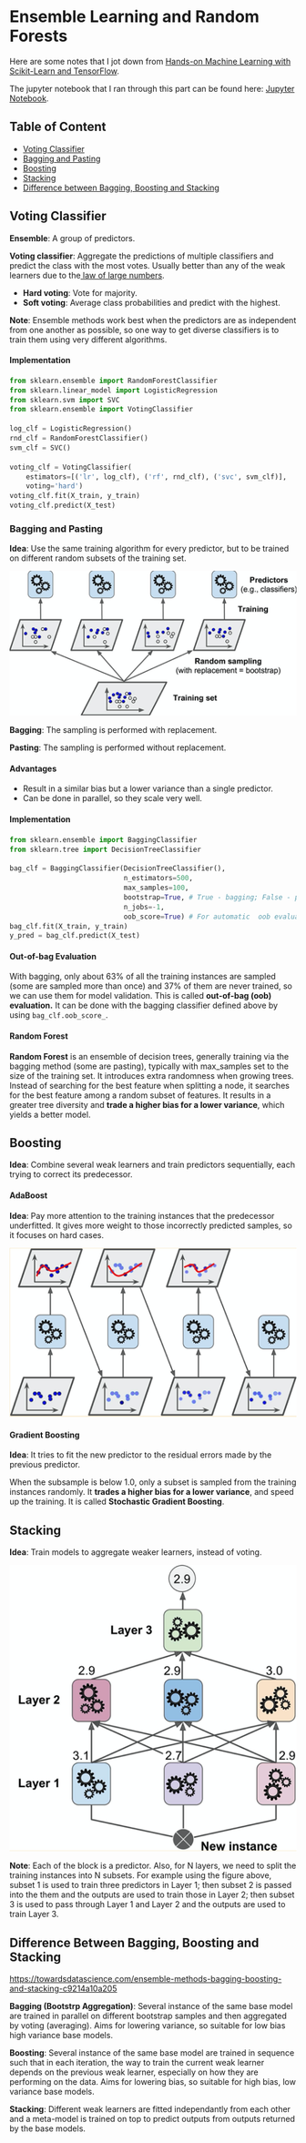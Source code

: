 # Ensemble Learning and Random Forests

Here are some notes that I jot down from [Hands-on Machine Learning with Scikit-Learn and TensorFlow](http://shop.oreilly.com/product/0636920052289.do). 

The jupyter notebook that I ran through this part can be found here: [Jupyter Notebook](ensemble.ipynb).

## Table of Content

- [Voting Classifier](#voting_classifier)
- [Bagging and Pasting](#bagging_and_pasting)
- [Boosting](#boosting)
- [Stacking](#stacking)
- [Difference between Bagging, Boosting and Stacking](#difference)

<a name='voting_classifier'></a>

## Voting Classifier

**Ensemble**: A group of predictors.

**Voting classifier**: Aggregate the predictions of multiple classifiers and predict the class with the most votes. Usually better than any of the weak learners due to the[ law of large numbers](https://en.wikipedia.org/wiki/Law_of_large_numbers).

- **Hard voting**: Vote for majority.
- **Soft voting**: Average class probabilities and predict with the highest.

**Note**: Ensemble methods work best when the predictors are as independent from one another as possible, so one way to get diverse classifiers is to train them using very different algorithms.

#### Implementation

```python
from sklearn.ensemble import RandomForestClassifier
from sklearn.linear_model import LogisticRegression
from sklearn.svm import SVC
from sklearn.ensemble import VotingClassifier

log_clf = LogisticRegression()
rnd_clf = RandomForestClassifier()
svm_clf = SVC()

voting_clf = VotingClassifier(
    estimators=[('lr', log_clf), ('rf', rnd_clf), ('svc', svm_clf)],
    voting='hard')
voting_clf.fit(X_train, y_train)
voting_clf.predict(X_test)
```

<a name='bagging_and_pasting'></a>

### Bagging and Pasting

**Idea**: Use the same training algorithm for every predictor, but to be trained on different random subsets of the training set.

![fig1](fig1.png)

**Bagging**: The sampling is performed with replacement.

**Pasting**: The sampling is performed without replacement.

#### Advantages

- Result in a similar bias but a lower variance than a single predictor.
- Can be done in parallel, so they scale very well.

#### Implementation

```python
from sklearn.ensemble import BaggingClassifier
from sklearn.tree import DecisionTreeClassifier

bag_clf = BaggingClassifier(DecisionTreeClassifier(),
                            n_estimators=500,
                            max_samples=100,
                            bootstrap=True, # True - bagging; False - pasting
                            n_jobs=-1,
                            oob_score=True) # For automatic  oob evaluation after training
bag_clf.fit(X_train, y_train)
y_pred = bag_clf.predict(X_test)
```

#### Out-of-bag Evaluation

With bagging, only about 63% of all the training instances are sampled (some are sampled more than once) and 37% of them are never trained, so we can use them for model validation. This is called **out-of-bag (oob) evaluation.** It can be done with the bagging classifier defined above by using `bag_clf.oob_score_`.

#### Random Forest

**Random Forest** is an ensemble of decision trees, generally training via the bagging method (some are pasting), typically with max_samples set to the size of the training set. It introduces extra randomness when growing trees. Instead of searching for the best feature when splitting a node, it searches for the best feature among a random subset of features. It results in a greater tree diversity and **trade a higher bias for a lower variance**, which yields a better model.

<a name='boosting'></a>

## Boosting

**Idea**: Combine several weak learners and train predictors sequentially, each trying to correct its predecessor.

#### AdaBoost

**Idea**: Pay more attention to the training instances that the predecessor underfitted. It gives more weight to those incorrectly predicted samples, so it focuses on hard cases.

![fig2](fig2.png)

#### Gradient Boosting

**Idea**: It tries to fit the new predictor to the residual errors made by the previous predictor.

When the subsample is below 1.0, only a subset is sampled from the training instances randomly. It **trades a higher bias for a lower variance**, and speed up the training. It is called **Stochastic Gradient Boosting**.

<a name='stacking'></a>

## Stacking

**Idea**: Train models to aggregate weaker learners, instead of voting.

![fig3](fig3.png)

**Note**: Each of the block is a predictor. Also, for N layers, we need to split the training instances into N subsets. For example using the figure above, subset 1 is used to train three predictors in Layer 1; then subset 2 is passed into the them and the outputs are used to train those in Layer 2; then subset 3 is used to  pass through Layer 1 and Layer 2 and the outputs are used to train Layer 3.

<a name='difference'></a>

## Difference Between Bagging, Boosting and Stacking

https://towardsdatascience.com/ensemble-methods-bagging-boosting-and-stacking-c9214a10a205

**Bagging (Bootstrp Aggregation)**: Several instance of the same base model are trained in parallel on different bootstrap samples and then aggregated by voting (averaging). Aims for lowering variance, so suitable for low bias high variance base models.

**Boosting**: Several instance of the same base model are trained in sequence such that in each iteration, the way to train the current weak learner depends on the previous weak learner, especially on how they are performing on the data. Aims for lowering bias, so suitable for high bias, low variance base models.

**Stacking**: Different weak learners are fitted independantly from each other and a meta-model is trained on top to predict outputs from outputs returned by the base models.